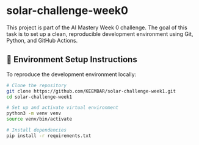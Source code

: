 # solar-challenge-week0

This project is part of the AI Mastery Week 0 challenge. The goal of this task is to set up a clean, reproducible development environment using Git, Python, and GitHub Actions.

## 🔧 Environment Setup Instructions

To reproduce the development environment locally:

```bash
# Clone the repository
git clone https://github.com/KEEMBAR/solar-challenge-week1.git
cd solar-challenge-week1

# Set up and activate virtual environment
python3 -m venv venv
source venv/bin/activate

# Install dependencies
pip install -r requirements.txt

```
